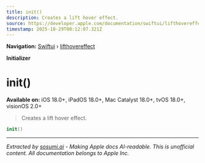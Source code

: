 ```yaml
---
title: init()
description: Creates a lift hover effect.
source: https://developer.apple.com/documentation/swiftui/lifthovereffect/init()
timestamp: 2025-10-29T00:12:07.321Z
---
```


**Navigation:** [Swiftui](/documentation/swiftui) › [lifthovereffect](/documentation/swiftui/lifthovereffect)

**Initializer**

# init()

**Available on:** iOS 18.0+, iPadOS 18.0+, Mac Catalyst 18.0+, tvOS 18.0+, visionOS 2.0+

> Creates a lift hover effect.

```swift
init()
```

---

*Extracted by [sosumi.ai](https://sosumi.ai) - Making Apple docs AI-readable.*
*This is unofficial content. All documentation belongs to Apple Inc.*
